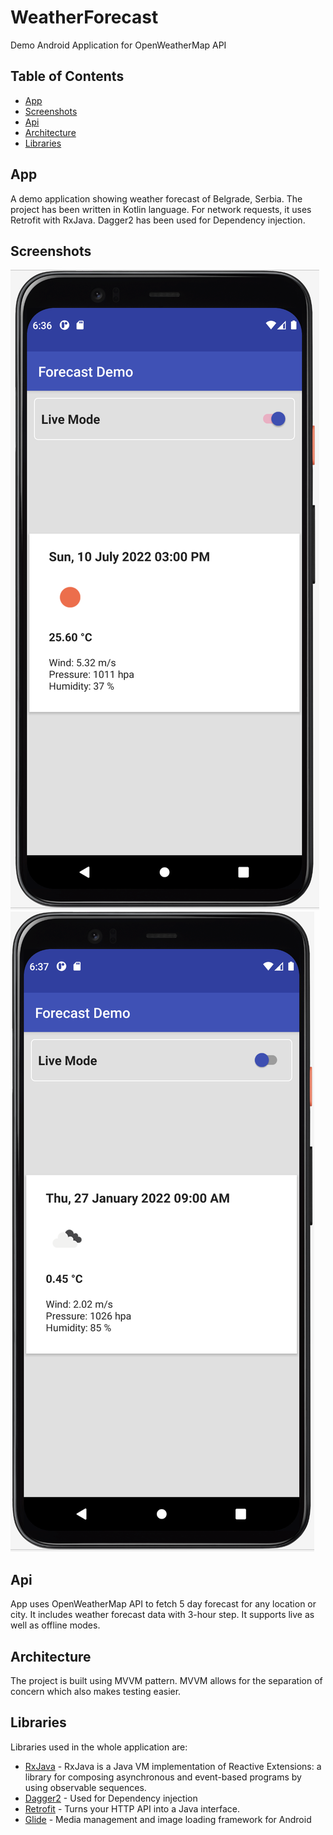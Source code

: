 # WeatherForecast
Demo Android Application for OpenWeatherMap API 

## Table of Contents

- [App](#app)
- [Screenshots](#screenshots)
- [Api](#api)
- [Architecture](#architecture)
- [Libraries](#libraries)

## App
A demo application showing weather forecast of Belgrade, Serbia.
The project has been written in Kotlin language. For network requests, it uses Retrofit with RxJava.
Dagger2 has been used for Dependency injection.

## Screenshots
![Screenshot](live-mode.png)
![Screenshot](offline-mode.png)
## Api
App uses OpenWeatherMap API to fetch 5 day forecast for any location or city. 
It includes weather forecast data with 3-hour step. It supports live as well as offline modes.

## Architecture
The project is built using MVVM pattern. MVVM allows for the separation of concern which also makes testing easier.


## Libraries
Libraries used in the whole application are:

- [RxJava](https://github.com/ReactiveX/RxJava) - RxJava is a Java VM implementation of Reactive Extensions: a library for composing asynchronous and event-based programs by using observable sequences.
- [Dagger2](https://dagger.dev/dev-guide/) - Used for Dependency injection
- [Retrofit](https://square.github.io/retrofit/) - Turns your HTTP API into a Java interface.
- [Glide](https://github.com/bumptech/glide) - Media management and image loading framework for Android

